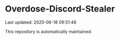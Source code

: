 # Overdose-Discord-Stealer

Last updated: 2025-06-18 09:51:48

This repository is automatically maintained.
